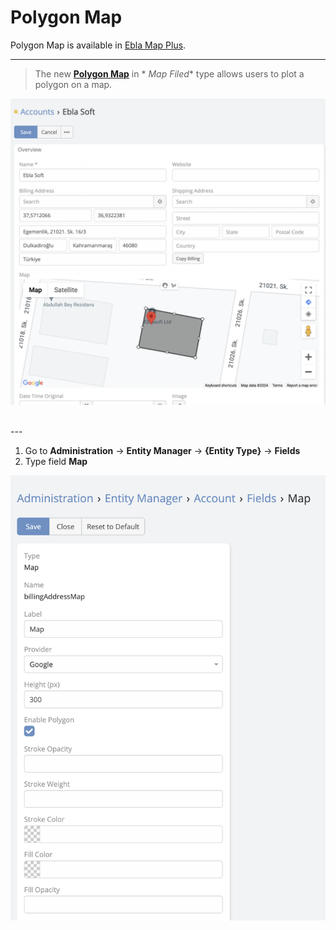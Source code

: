 # Polygon  Map

Polygon Map is available in [Ebla Map Plus](https://www.eblasoft.com.tr/espocrm-extension-page/espocrm-map-extension).

---


> The new **[Polygon Map](https://developers.google.com/maps/documentation/javascript/examples/polygon-simple)**  in *
*Map Filed** type allows users to plot a polygon on a map.

![Polygon Map](../../_static/images/extensions/map-plus/polygon-map.png)

<br>
---

1. Go to **Administration** -> **Entity Manager** -> **{Entity Type}** -> **Fields**
2. Type field **Map**

![Polygon Map](../../_static/images/extensions/map-plus/polygon-map-op.png)
